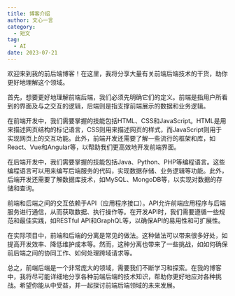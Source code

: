 ```yaml
---
title: 博客介绍
author: 文心一言
category:
  - 短文
tag:
  - AI
date: 2023-07-21
---
```


欢迎来到我的前后端博客！在这里，我将分享大量有关前端后端技术的干货，助你更好地理解这个领域。

首先，想要更好地理解前端后端，我们必须先明确它们的定义。前端是指用户所看到的界面及与之交互的逻辑，后端则是指支撑前端展示的数据和业务逻辑。

在前端开发中，我们需要掌握的技能包括HTML、CSS和JavaScript。HTML是用来描述网页结构的标记语言，CSS则用来描述网页的样式，而JavaScript则用于实现网页上的交互功能。此外，前端开发还需要了解一些流行的框架和库，如React、Vue和Angular等，以帮助我们更高效地开发前端界面。

在后端开发中，我们需要掌握的技能包括Java、Python、PHP等编程语言。这些编程语言可以用来编写后端服务的代码，实现数据存储、业务逻辑等功能。此外，后端开发还需要了解数据库技术，如MySQL、MongoDB等，以实现对数据的存储和查询。

前端和后端之间的交互依赖于API（应用程序接口）。API允许前端应用程序与后端服务进行通信，从而获取数据、执行操作等。在开发API时，我们需要遵循一些规范和最佳实践，如RESTful API和GraphQL等，以确保API的易用性和可扩展性。

在实际项目中，前端和后端的分离是常见的做法。这种做法可以带来很多好处，如提高开发效率、降低维护成本等。然而，这种分离也带来了一些挑战，如如何确保前后端之间的协同工作、如何处理跨域请求等。

总之，前端后端是一个非常庞大的领域，需要我们不断学习和探索。在我的博客中，我将尽可能详细地分享各种前端后端的技术知识，帮助你更好地应对各种挑战。希望你能从中受益，并一起探讨前端后端领域的未来发展。